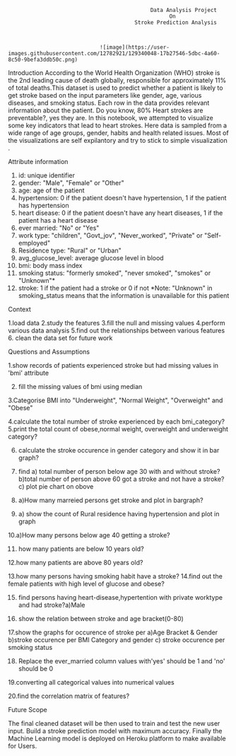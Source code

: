                                                       
                                                 Data Analysis Project
                                                       On
 	                                     	Stroke Prediction Analysis



                                 ![image](https://user-images.githubusercontent.com/12782921/129340048-17b27546-5dbc-4a60-8c50-9befa3ddb50c.png)









Introduction
According to the World Health Organization (WHO) stroke is the 2nd leading cause of death globally, responsible for approximately 11% of total deaths.This dataset is used to predict whether a patient is likely to get stroke based on the input parameters like gender, age, various diseases, and smoking status. Each row in the data provides relevant information about the patient.
Do you know, 80% Heart strokes are preventable?, yes they are. In this notebook, we attempted to visualize some key indicators that lead to heart strokes. Here data is sampled from a wide range of age groups, gender, habits and health related issues. Most of the visualizations are self expilantory and try to stick to simple visualization .




Attribute information

1) id: unique identifier
2) gender: "Male", "Female" or "Other"
3) age: age of the patient
4) hypertension: 0 if the patient doesn't have hypertension, 1 if the patient has hypertension
5) heart disease: 0 if the patient doesn't have any heart diseases, 1 if the patient has a heart disease
6) ever married: "No" or "Yes"
7) work type: "children", "Govt_jov", "Never_worked", "Private" or "Self-employed"
8) Residence type: "Rural" or "Urban"
9) avg_glucose_level: average glucose level in blood
10) bmi: body mass index
11) smoking status: "formerly smoked", "never smoked", "smokes" or "Unknown"*
12) stroke: 1 if the patient had a stroke or 0 if not
*Note: "Unknown" in smoking_status means that the information is unavailable for this patient



Context

1.load data
2.study the features
3.fill the null and missing values
4.perform various data analysis 
5.find out the relationships between various features
6. clean the data set for future work

Questions and Assumptions

1.show records of patients experienced stroke but had missing values in 'bmi' attribute

2. fill the missing values of bmi using median

3.Categorise BMI into "Underweight", "Normal Weight", "Overweight" and "Obese"

4.calculate the total number of stroke experienced by each bmi_category?
5.print the total count of obese,normal weight, overweight and underweight category?

6. calculate the stroke occurence in gender category and show it in bar graph? 

7. find a) total number of person below age 30 with and without stroke?
b)total number of person above 60 got a stroke and not have a stroke?
c) plot pie chart on obove

8. a)How many marreied persons get stroke and plot in bargraph?

9. a) show the count of Rural residence having hypertension and plot in graph

10.a)How many persons below age 40 getting a stroke?

11. how many patients are below 10 years old?

12.how many patients are above 80 years old?

13.how many persons having smoking habit have a stroke?
14.find out the female patients with high level of glucose and obese?

15. find persons having heart-disease,hypertention with private worktype and had stroke?a)Male

16. show the relation between stroke and age bracket(0-80)

17.show the graphs for occurence of stroke per
a)Age Bracket & Gender
b)stroke occurence per BMI Category and gender
c) stroke occurence per smoking status

18. Replace the ever_married column values with'yes' should 
be 1 and 'no' should be 0

19.converting all categorical values into numerical values

20.find the correlation matrix of features?
 

Future Scope

The final cleaned dataset will be then used to train and test the new user input. 
Build a stroke prediction model with maximum accuracy.
Finally the Machine Learning model is deployed on Heroku platform to make available for Users.






